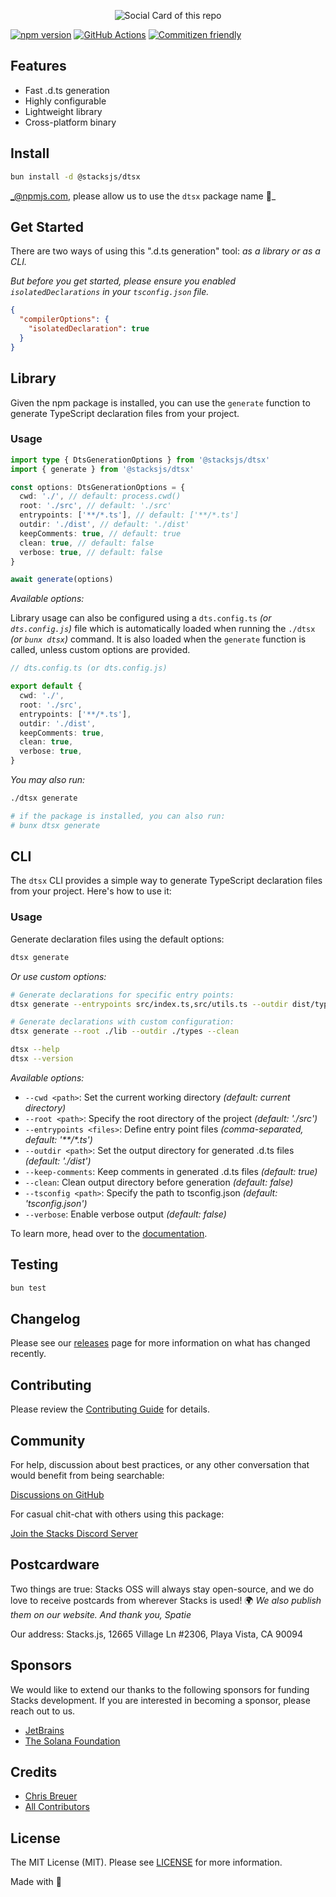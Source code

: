 <p align="center"><img src="https://github.com/stacksjs/dtsx/blob/main/.github/art/cover.png?raw=true" alt="Social Card of this repo"></p>

[![npm version][npm-version-src]][npm-version-href]
[![GitHub Actions][github-actions-src]][github-actions-href]
[![Commitizen friendly](https://img.shields.io/badge/commitizen-friendly-brightgreen.svg)](http://commitizen.github.io/cz-cli/)
<!-- [![npm downloads][npm-downloads-src]][npm-downloads-href] -->
<!-- [![Codecov][codecov-src]][codecov-href] -->

## Features

- Fast .d.ts generation
- Highly configurable
- Lightweight library
- Cross-platform binary

## Install

```bash
bun install -d @stacksjs/dtsx
```

_@npmjs.com, please allow us to use the `dtsx` package name 🙏_

<!-- _Alternatively, you can install:_

```bash
brew install dtsx # wip
pkgx install dtsx # wip
``` -->

## Get Started

There are two ways of using this ".d.ts generation" tool: _as a library or as a CLI._

_But before you get started, please ensure you enabled `isolatedDeclarations` in your `tsconfig.json` file._

```json
{
  "compilerOptions": {
    "isolatedDeclaration": true
  }
}
```

## Library

Given the npm package is installed, you can use the `generate` function to generate TypeScript declaration files from your project.

### Usage

```ts
import type { DtsGenerationOptions } from '@stacksjs/dtsx'
import { generate } from '@stacksjs/dtsx'

const options: DtsGenerationOptions = {
  cwd: './', // default: process.cwd()
  root: './src', // default: './src'
  entrypoints: ['**/*.ts'], // default: ['**/*.ts']
  outdir: './dist', // default: './dist'
  keepComments: true, // default: true
  clean: true, // default: false
  verbose: true, // default: false
}

await generate(options)
```

_Available options:_

Library usage can also be configured using a `dts.config.ts` _(or `dts.config.js`)_ file which is automatically loaded when running the `./dtsx` _(or `bunx dtsx`)_ command. It is also loaded when the `generate` function is called, unless custom options are provided.

```ts
// dts.config.ts (or dts.config.js)

export default {
  cwd: './',
  root: './src',
  entrypoints: ['**/*.ts'],
  outdir: './dist',
  keepComments: true,
  clean: true,
  verbose: true,
}
```

_You may also run:_

```bash
./dtsx generate

# if the package is installed, you can also run:
# bunx dtsx generate
```

## CLI

The `dtsx` CLI provides a simple way to generate TypeScript declaration files from your project. Here's how to use it:

### Usage

Generate declaration files using the default options:

```bash
dtsx generate
```

_Or use custom options:_

```bash
# Generate declarations for specific entry points:
dtsx generate --entrypoints src/index.ts,src/utils.ts --outdir dist/types

# Generate declarations with custom configuration:
dtsx generate --root ./lib --outdir ./types --clean

dtsx --help
dtsx --version
```

_Available options:_

- `--cwd <path>`: Set the current working directory _(default: current directory)_
- `--root <path>`: Specify the root directory of the project _(default: './src')_
- `--entrypoints <files>`: Define entry point files _(comma-separated, default: '**/*.ts')_
- `--outdir <path>`: Set the output directory for generated .d.ts files _(default: './dist')_
- `--keep-comments`: Keep comments in generated .d.ts files _(default: true)_
- `--clean`: Clean output directory before generation _(default: false)_
- `--tsconfig <path>`: Specify the path to tsconfig.json _(default: 'tsconfig.json')_
- `--verbose`: Enable verbose output _(default: false)_

To learn more, head over to the [documentation](https://dtsx.stacksjs.org/).

## Testing

```bash
bun test
```

## Changelog

Please see our [releases](https://github.com/stacksjs/stacks/releases) page for more information on what has changed recently.

## Contributing

Please review the [Contributing Guide](https://github.com/stacksjs/contributing) for details.

## Community

For help, discussion about best practices, or any other conversation that would benefit from being searchable:

[Discussions on GitHub](https://github.com/stacksjs/stacks/discussions)

For casual chit-chat with others using this package:

[Join the Stacks Discord Server](https://discord.gg/stacksjs)

## Postcardware

Two things are true: Stacks OSS will always stay open-source, and we do love to receive postcards from wherever Stacks is used! 🌍 _We also publish them on our website. And thank you, Spatie_

Our address: Stacks.js, 12665 Village Ln #2306, Playa Vista, CA 90094

## Sponsors

We would like to extend our thanks to the following sponsors for funding Stacks development. If you are interested in becoming a sponsor, please reach out to us.

- [JetBrains](https://www.jetbrains.com/)
- [The Solana Foundation](https://solana.com/)

## Credits

- [Chris Breuer](https://github.com/chrisbbreuer)
- [All Contributors](../../contributors)

## License

The MIT License (MIT). Please see [LICENSE](https://github.com/stacksjs/dtsx/tree/main/LICENSE.md) for more information.

Made with 💙

<!-- Badges -->
[npm-version-src]: https://img.shields.io/npm/v/@stacksjs/dtsx?style=flat-square
[npm-version-href]: https://npmjs.com/package/@stacksjs/dtsx
[github-actions-src]: https://img.shields.io/github/actions/workflow/status/stacksjs/dtsx/ci.yml?style=flat-square&branch=main
[github-actions-href]: https://github.com/stacksjs/dtsx/actions?query=workflow%3Aci

<!-- [codecov-src]: https://img.shields.io/codecov/c/gh/stacksjs/dtsx/main?style=flat-square
[codecov-href]: https://codecov.io/gh/stacksjs/dtsx -->
